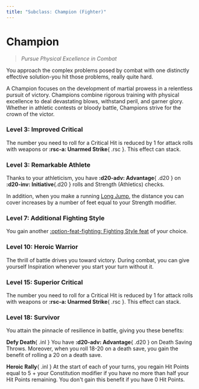 ```yaml
---
title: "Subclass: Champion (Fighter)"
---
```


<p style="display:none">
Pursue Physical Excellence in Combat
</p>

# Champion

> *Pursue Physical Excellence in Combat*

You approach the complex problems posed by combat with one distinctly effective solution-you hit those problems, really quite hard.

A Champion focuses on the development of martial prowess in a relentless pursuit of victory. Champions combine rigorous training with physical excellence to deal devastating blows, withstand peril, and garner glory. Whether in athletic contests or bloody battle, Champions strive for the crown of the victor.

### Level 3: Improved Critical

The number you need to roll for a Critical Hit is reduced by 1 for attack rolls with weapons or **:rsc-a: Unarmed Strike**{ .rsc }. This effect can stack.
 
### Level 3: Remarkable Athlete

Thanks to your athleticism, you have **:d20-adv: Advantage**{ .d20 } on **:d20-inv: Initiative**{.d20 } rolls and Strength (Athletics) checks.

In addition, when you make a running [Long Jump](../../glossary.md#long-jump), the distance you can cover increases by a number of feet equal to your Strength modifier.

### Level 7: Additional Fighting Style

You gain another [:option-feat-fighting: Fighting Style feat](../../option/feat/feat-fighting-style/index.md) of your choice.

### Level 10: Heroic Warrior

The thrill of battle drives you toward victory. During combat, you can give yourself Inspiration whenever you start your turn without it.

### Level 15: Superior Critical

The number you need to roll for a Critical Hit is reduced by 1 for attack rolls with weapons or **:rsc-a: Unarmed Strike**{ .rsc }. This effect can stack.

### Level 18: Survivor

You attain the pinnacle of resilience in battle, giving you these benefits:

**Defy Death**{ .inl } You have **:d20-adv: Advantage**{ .d20 } on Death Saving Throws. Moreover, when you roll 18-20 on a death save, you gain the benefit of rolling a 20 on a death save.

**Heroic Rally**{ .inl } At the start of each of your turns, you regain Hit Points equal to 5 + your Constitution modifier if you have no more than half your Hit Points remaining. You don't gain this benefit if you have 0 Hit Points.
